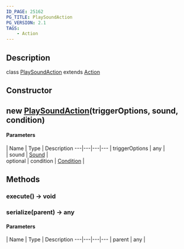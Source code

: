 ```yaml
---
ID_PAGE: 25162
PG_TITLE: PlaySoundAction
PG_VERSION: 2.1
TAGS:
    - Action
---
```

## Description

class [PlaySoundAction](/classes/2.4/PlaySoundAction) extends [Action](/classes/2.4/Action)



## Constructor

## new [PlaySoundAction](/classes/2.4/PlaySoundAction)(triggerOptions, sound, condition)



#### Parameters
 | Name | Type | Description
---|---|---|---
 | triggerOptions | any |    
 | sound | [Sound](/classes/2.4/Sound) |    
optional | condition | [Condition](/classes/2.4/Condition) |    
## Methods

### execute() &rarr; void


### serialize(parent) &rarr; any



#### Parameters
 | Name | Type | Description
---|---|---|---
 | parent | any | 

